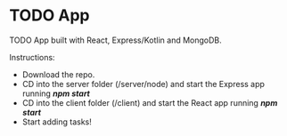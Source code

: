 # TODO App
TODO App built with React, Express/Kotlin and MongoDB.

Instructions:
- Download the repo.
- CD into the server folder (/server/node) and start the Express app running <b><i>npm start</i></b>
- CD into the client folder (/client) and start the React app running <b><i>npm start</i></b>
- Start adding tasks!
